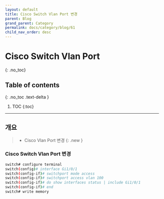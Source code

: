 ```yaml
---
layout: default
title: Cisco Switch Vlan Port 변경
parent: Blog
grand_parent: Category
permalink: docs/category/blog/61
child_nav_order: desc
---
```

# Cisco Switch Vlan Port
{: .no_toc}

## Table of contents
{: .no_toc .text-delta }

1. TOC
{:toc}

---
## 개요

> - Cisco Vlan Port 변경
{: .new }

### Cisco Switch Vlan Port 변경

```bash
switch# configure terminal
switch(config)# interface Gi1/0/1
switch(config-if)# switchport mode access
switch(config-if)# switchport access vlan 100
switch(config-if)# do show interfaces status | include Gi1/0/1
switch(config-if)# end
switch# write memory
```
